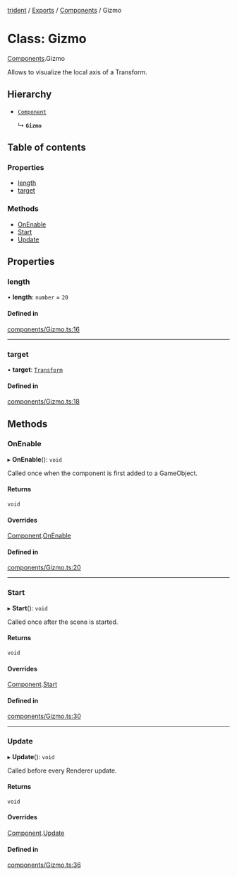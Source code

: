 [trident](../README.md) / [Exports](../modules.md) / [Components](../modules/Components.md) / Gizmo

# Class: Gizmo

[Components](../modules/Components.md).Gizmo

Allows to visualize the local axis of a Transform.

## Hierarchy

- [`Component`](Components.Component.md)

  ↳ **`Gizmo`**

## Table of contents

### Properties

- [length](Components.Gizmo.md#length)
- [target](Components.Gizmo.md#target)

### Methods

- [OnEnable](Components.Gizmo.md#onenable)
- [Start](Components.Gizmo.md#start)
- [Update](Components.Gizmo.md#update)

## Properties

### length

• **length**: `number` = `20`

#### Defined in

[components/Gizmo.ts:16](https://github.com/AIFanatic/Trident/blob/3ffcf38/src/components/Gizmo.ts#L16)

___

### target

• **target**: [`Transform`](Components.Transform.md)

#### Defined in

[components/Gizmo.ts:18](https://github.com/AIFanatic/Trident/blob/3ffcf38/src/components/Gizmo.ts#L18)

## Methods

### OnEnable

▸ **OnEnable**(): `void`

Called once when the component is first added to a GameObject.

#### Returns

`void`

#### Overrides

[Component](Components.Component.md).[OnEnable](Components.Component.md#onenable)

#### Defined in

[components/Gizmo.ts:20](https://github.com/AIFanatic/Trident/blob/3ffcf38/src/components/Gizmo.ts#L20)

___

### Start

▸ **Start**(): `void`

Called once after the scene is started.

#### Returns

`void`

#### Overrides

[Component](Components.Component.md).[Start](Components.Component.md#start)

#### Defined in

[components/Gizmo.ts:30](https://github.com/AIFanatic/Trident/blob/3ffcf38/src/components/Gizmo.ts#L30)

___

### Update

▸ **Update**(): `void`

Called before every Renderer update.

#### Returns

`void`

#### Overrides

[Component](Components.Component.md).[Update](Components.Component.md#update)

#### Defined in

[components/Gizmo.ts:36](https://github.com/AIFanatic/Trident/blob/3ffcf38/src/components/Gizmo.ts#L36)

